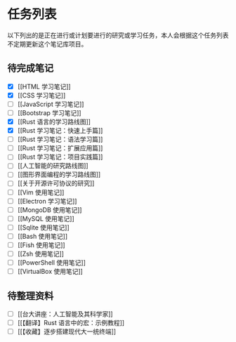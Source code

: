 # 任务列表

以下列出的是正在进行或计划要进行的研究或学习任务，本人会根据这个任务列表不定期更新这个笔记库项目。

## 待完成笔记

- [x] [[HTML 学习笔记]]
- [x] [[CSS 学习笔记]]
- [ ] [[JavaScript 学习笔记]]
- [ ] [[Bootstrap 学习笔记]]
- [x] [[Rust 语言的学习路线图]]
- [x] [[Rust 学习笔记：快速上手篇]]
- [ ] [[Rust 学习笔记：语法学习篇]]
- [ ] [[Rust 学习笔记：扩展应用篇]]
- [ ] [[Rust 学习笔记：项目实践篇]]
- [ ] [[人工智能的研究路线图]]
- [ ] [[图形界面编程的学习路线图]]
- [ ] [[关于开源许可协议的研究]]
- [ ] [[Vim 使用笔记]]
- [ ] [[Electron 学习笔记]]
- [ ] [[MongoDB 使用笔记]]
- [ ] [[MySQL 使用笔记]]
- [ ] [[Sqlite 使用笔记]]
- [ ] [[Bash 使用笔记]]
- [ ] [[Fish 使用笔记]]
- [ ] [[Zsh 使用笔记]]
- [ ] [[PowerShell 使用笔记]]
- [ ] [[VirtualBox 使用笔记]]

## 待整理资料

- [ ] [[台大讲座：人工智能及其科学家]]
- [ ] [[【翻译】Rust 语言中的宏：示例教程]]
- [ ] [[【收藏】逐步搭建现代大一统终端]]
